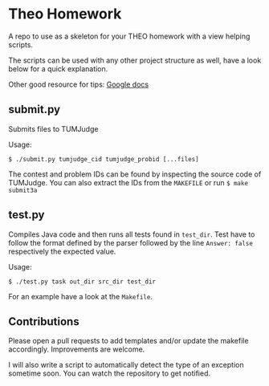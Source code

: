 # Theo Homework
A repo to use as a skeleton for your THEO homework with a view helping scripts.

The scripts can be used with any other project structure as well, have a look below for a quick explanation.

Other good resource for tips: [Google docs](https://docs.google.com/document/d/1me3dK3EHwz_PLjuqX0U1oV0P3YCuCVVKlTvBIvKF7A8/edit)

## submit.py
Submits files to TUMJudge

Usage:
```
$ ./submit.py tumjudge_cid tumjudge_probid [...files]
```
The contest and problem IDs can be found by inspecting the source code of TUMJudge.
You can also extract the IDs from the `MAKEFILE` or run `$ make submit3a`

## test.py
Compiles Java code and then runs all tests found in `test_dir`. Test have to follow the format defined by the parser
followed by the line `Answer: false` respectively the expected value.

Usage:
```
$ ./test.py task out_dir src_dir test_dir
```
For an example have a look at the `Makefile`.

## Contributions

Please open a pull requests to add templates and/or update the makefile accordingly.
Improvements are welcome.

I will also write a script to automatically detect the type of an exception sometime soon. You can watch the repository
to get notified.
